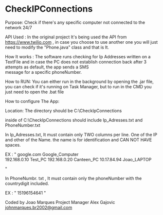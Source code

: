 # CheckIPConnections
Purpose: Check if there's any specific computer not connected to the network 24/7 

API Used : In the original project It's being used the API from https://www.twilio.com , in case you choose to use another one
you will just need to modify the "Phone.java" class and that is It. 

How It works  : The software runs checking for Ip Addresses written on a TextFile and in case 
		     the PC does not establish connection back after 3 attempts as default, the app sends a SMS			
			message for a specific phoneNumber.


How to RUN:    You can either run in the background by opening the .jar file, you can check if it's
		   running on Task Manager, but to run in the CMD you just need to open the .bat file


How to configure The App:


Location: The directory should be C:\CheckIpConnections

inside of C:\CheckIpConnections  should include Ip_Adresses.txt and PhoneNumber.txt


In Ip_Adresses.txt, It must contain only TWO columns per line. One of the IP and other of the Name.
			the name is for identification and CAN NOT HAVE spaces.

EX : 
"
google.com  Google_Computer  
192.168.0.10 Test_PC
192.168.0.20 Canteen_PC
10.17.84.94 Joao_LAPTOP

"


In PhoneNumbr.
txt , It must contain only the phoneNumber with the countrydigit included.

EX : 
"
15196154641
"

Coded by Joao Marques
Project Manager Alex Gajovic
johnmarques.br2002@gmail.com
